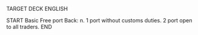TARGET DECK
ENGLISH

START
Basic
Free port
Back: n. 1 port without customs duties. 2 port open to all traders.
END
